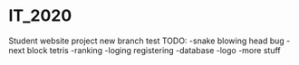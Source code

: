 # IT_2020
Student website project
new branch test
TODO:
-snake blowing head bug
-next block tetris
-ranking
-loging registering
-database
-logo
-more stuff
